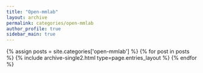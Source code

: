 ```yaml
---
title: "Open-mmlab"
layout: archive
permalink: categories/open-mmlab
author_profile: true
sidebar_main: true
---
```


{% assign posts = site.categories['open-mmlab'] %}
{% for post in posts %} {% include archive-single2.html type=page.entries_layout %} {% endfor %}